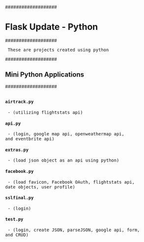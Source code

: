 ###################
<h1> Flask Update - Python</h1>
###################

<pre> These are projects created using python</pre>

###################
<h2>Mini Python Applications</h2>
###################

<pre><h4>airtrack.py</h4> - (utilizing flightstats api)
<h4>api.py</h4> - (login, google map api, openweathermap api,
and eventbrite api)
<h4>extras.py</h4> - (load json object as an api using python)
<h4>facebook.py</h4> - (load favicon, Facebook OAuth, flightstats api,
date objects, user profile)
<h4>sslfinal.py</h4> - (login)
<h4>test.py</h4> - (login, create JSON, parseJSON, google api, form,
and CRUD)</pre>
